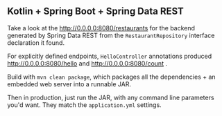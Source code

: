 ## Kotlin + Spring Boot + Spring Data REST

Take a look at the http://0.0.0.0:8080/restaurants for the backend generated by Spring Data REST
from the `RestaurantRepository` interface declaration it found.

For explicitly defined endpoints, `HelloController` annotations produced 
http://0.0.0.0:8080/hello and http://0.0.0.0:8080/count .

Build with `mvn clean package`, which packages all the dependencies + an embedded web server into a runnable JAR.

Then in production, just run the JAR, with any command line parameters you'd want. They match the `application.yml`
settings.
